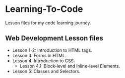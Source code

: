 # Learning-To-Code
Lesson files for my code learning journey.

## Web Development Lesson files
- Lesson 1-2:  Introduction to HTML tags.
- Lesson 3: Forms in HTML.
- Lesson 4: Introduction to CSS.
	- Lesson 4.1: Block-level and Inline-level Elements.
- Lesson 5: Classes and Selectors.
